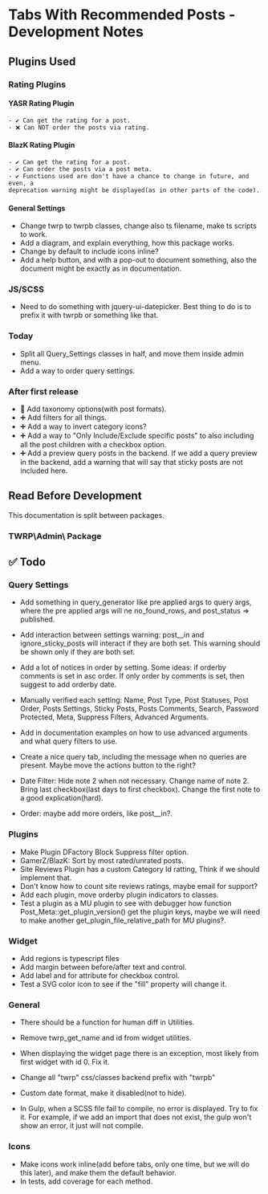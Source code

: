 # Tabs With Recommended Posts - Development Notes

## Plugins Used

### Rating Plugins

#### YASR Rating Plugin

    - ✔ Can get the rating for a post.
    - ❌ Can NOT order the posts via rating.

#### BlazK Rating Plugin

    - ✔ Can get the rating for a post.
    - ✔ Can order the posts via a post meta.
    - ✔ Functions used are don't have a chance to change in future, and even, a
    deprecation warning might be displayed(as in other parts of the code).

#### General Settings

- Change twrp to twrpb classes, change also ts filename, make ts scripts to work.
- Add a diagram, and explain everything, how this package works.
- Change by default to include icons inline?
- Add a help button, and with a pop-out to document something, also the document
might be exactly as in documentation.

### JS/SCSS

- Need to do something with jquery-ui-datepicker. Best thing to do is to prefix
it with twrpb or something like that.

### Today

- Split all Query_Settings classes in half, and move them inside admin menu.
- Add a way to order query settings.

### After first release

- 🥇 Add taxonomy options(with post formats).
- ➕ Add filters for all things.
- ➕ Add a way to invert category icons?
- ➕ Add a way to "Only Include/Exclude specific posts" to also including all the post children with a checkbox option.
- ➕ Add a preview query posts in the backend. If we add a query preview in the
backend, add a warning that will say that sticky posts are not included here.

## Read Before Development

This documentation is split between packages.

### TWRP\Admin\ Package

## ✅ Todo

### Query Settings

- Add something in query_generator like pre applied args to query args, where the
pre applied args will ne no_found_rows, and post_status => published.

- Add interaction between settings warning: post__in and ignore_sticky_posts
will interact if they are both set. This warning should be shown only if they are both set.

- Add a lot of notices in order by setting. Some ideas: if orderby comments is
set in asc order. If only order by comments is set, then suggest to add orderby date.

- Manually verified each setting: Name, Post Type, Post Statuses, Post Order, Posts Settings,
Sticky Posts, Posts Comments, Search, Password Protected, Meta, Suppress Filters, Advanced Arguments.

- Add in documentation examples on how to use advanced arguments and what query filters to use.

- Create a nice query tab, including the message when no queries are present. Maybe move the actions button to the right?

- Date Filter: Hide note 2 when not necessary. Change name of note 2. Bring last checkbox(last days to first checkbox). Change the first note to a good explication(hard).

- Order: maybe add more orders, like post__in?.

### Plugins

- Make Plugin DFactory Block Suppress filter option.
- GamerZ/BlazK: Sort by most rated/unrated posts.
- Site Reviews Plugin has a custom Category Id ratting, Think if we should implement that.
- Don't know how to count site reviews ratings, maybe email for support?
- Add each plugin, move orderby plugin indicators to classes.
- Test a plugin as a MU plugin to see with debugger how function Post_Meta::get_plugin_version() get the plugin keys, maybe we will need
to make another get_plugin_file_relative_path for MU plugins?.

### Widget

- Add regions is typescript files
- Add margin between before/after text and control.
- Add label and for attribute for checkbox control.
- Test a SVG color icon to see if the "fill" property will change it.

### General

- There should be a function for human diff in Utilities.
- Remove twrp_get_name and id from widget utilities.
- When displaying the widget page there is an exception, most likely from first widget with id 0. Fix it.
- Change all "twrp" css/classes backend prefix with "twrpb"
- Custom date format, make it disabled(not to hide).

- In Gulp, when a SCSS file fail to compile, no error is displayed. Try to fix it. For example, if we add an import
that does not exist, the gulp won't show an error, it just will not compile.

### Icons

- Make icons work inline(add before tabs, only one time, but we will do this later), and make them the default behavior.
- In tests, add coverage for each method.

